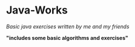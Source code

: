 # Java-Works
*Basic java exercises written by me and my friends*

**"includes some basic algorithms and exercises"**
